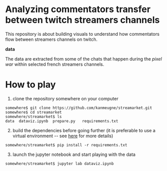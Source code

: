 # Analyzing commentators transfer between twitch streamers channels

This repository is about building visuals to understand how commentators flow between streamers channels on twitch.

**data**

The data are extracted from some of the chats that happen during the *pixel war* within selected french streamers channels.

# How to play

1. clone the repository somewhere on your computer

```shell
somewhere$ git clone https://github.com/kanmeugne/streamarket.git
somewhere$ cd streamarket
somewhere/streamarket$ ls
data  dataviz.ipynb  prepare.py   requirements.txt
```

2. build the dependencies before going further (it is preferable to use a virtual environment -- see [here](https://kanmeugne.github.io/posts/setting-up-virtual-environments-in-python/ "Kanmeugne's Blog: Setting up your virtual environment in python") for more details)

```shell
somewhere/streamarket$ pip install -r requirements.txt
```

3. launch the jupyter notebook and start playing with the data

```shell
somewhere/streamarket$ jupyter lab dataviz.ipynb
```

